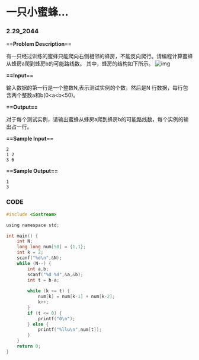 # 一只小蜜蜂...

### 2.29_2044

==**Problem Description**==

有一只经过训练的蜜蜂只能爬向右侧相邻的蜂房，不能反向爬行。请编程计算蜜蜂从蜂房a爬到蜂房b的可能路线数。
其中，蜂房的结构如下所示。
![img](http://acm.hdu.edu.cn/data/images/C40-1001-1.jpg)

**==Input==**

输入数据的第一行是一个整数N,表示测试实例的个数，然后是N 行数据，每行包含两个整数a和b(0<a<b<50)。

**==Output==**

对于每个测试实例，请输出蜜蜂从蜂房a爬到蜂房b的可能路线数，每个实例的输出占一行。

 **==Sample Input==**

```
2
1 2
3 6
```

**==Sample Output==**

```
1
3
```



### CODE

```C
#include <iostream>

using namespace std;

int main() {
    int N;
    long long num[50] = {1,1};
    int k = 2;
    scanf("%d\n",&N);
    while (N--) {
        int a,b;
        scanf("%d %d",&a,&b);
        int t = b-a;
        
        while (k <= t) {
            num[k] = num[k-1] + num[k-2];
            k++;
        }
        if (t <= 0) {
            printf("0\n");
        } else {
            printf("%llu\n",num[t]);
        }
    }
    return 0;
}
```

